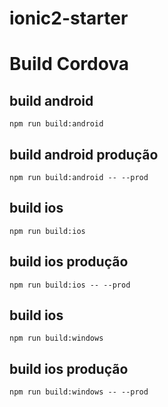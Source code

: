 # ionic2-starter

# Build Cordova

## build android
``` npm run build:android ```

## build android produção
``` npm run build:android -- --prod ```

## build ios
``` npm run build:ios ```

## build ios produção
``` npm run build:ios -- --prod ```

## build ios
``` npm run build:windows ```

## build ios produção
``` npm run build:windows -- --prod ```
